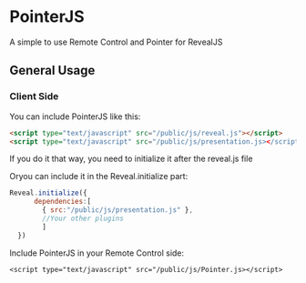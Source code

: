 # PointerJS

A simple to use Remote Control and Pointer for RevealJS

## General Usage

### Client Side

You can include PointerJS like this:
```html
<script type="text/javascript" src="/public/js/reveal.js"></script>
<script type="text/javascript" src="/public/js/presentation.js></script>
```
If you do it that way, you need to initialize it after the reveal.js file

Oryou can include it in the Reveal.initialize part:
```javascript
Reveal.initialize({
      dependencies:[
        { src:"/public/js/presentation.js" },
        //Your other plugins
        ]
  })
```

Include PointerJS in your Remote Control side: 
```
<script type="text/javascript" src="/public/js/Pointer.js></script>
```
